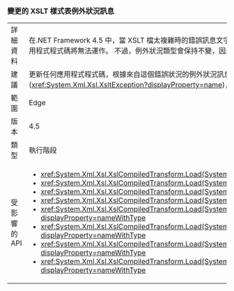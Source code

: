 ### <a name="xslt-style-sheet-exception-message-changed"></a>變更的 XSLT 樣式表例外狀況訊息

|   |   |
|---|---|
|詳細資料|在.NET Framework 4.5 中，當 XSLT 檔太複雜時的錯誤訊息文字是&quot;樣式表太過複雜。&quot;在舊版中，錯誤訊息為&quot;XSLT 編譯錯誤。&quot;倚賴錯誤訊息文字的應用程式程式碼將無法運作。 不過，例外狀況類型會保持不變，因此這項變更應該不會產生實際影響。|
|建議|更新任何應用程式程式碼，根據來自這個錯誤狀況的例外狀況訊息，預期新的訊息，或 （更好的） 更新程式碼以只相依於例外狀況類型 (<xref:System.Xml.Xsl.XsltException?displayProperty=name>)，其中沒有變更。|
|範圍|Edge|
|版本|4.5|
|類型|執行階段|
|受影響的 API|<ul><li><xref:System.Xml.Xsl.XslCompiledTransform.Load(System.String)?displayProperty=nameWithType></li><li><xref:System.Xml.Xsl.XslCompiledTransform.Load(System.Type)?displayProperty=nameWithType></li><li><xref:System.Xml.Xsl.XslCompiledTransform.Load(System.Xml.XmlReader)?displayProperty=nameWithType></li><li><xref:System.Xml.Xsl.XslCompiledTransform.Load(System.Xml.XPath.IXPathNavigable)?displayProperty=nameWithType></li><li><xref:System.Xml.Xsl.XslCompiledTransform.Load(System.Reflection.MethodInfo,System.Byte[],System.Type[])?displayProperty=nameWithType></li><li><xref:System.Xml.Xsl.XslCompiledTransform.Load(System.String,System.Xml.Xsl.XsltSettings,System.Xml.XmlResolver)?displayProperty=nameWithType></li><li><xref:System.Xml.Xsl.XslCompiledTransform.Load(System.Xml.XmlReader,System.Xml.Xsl.XsltSettings,System.Xml.XmlResolver)?displayProperty=nameWithType></li><li><xref:System.Xml.Xsl.XslCompiledTransform.Load(System.Xml.XPath.IXPathNavigable,System.Xml.Xsl.XsltSettings,System.Xml.XmlResolver)?displayProperty=nameWithType></li></ul>|

